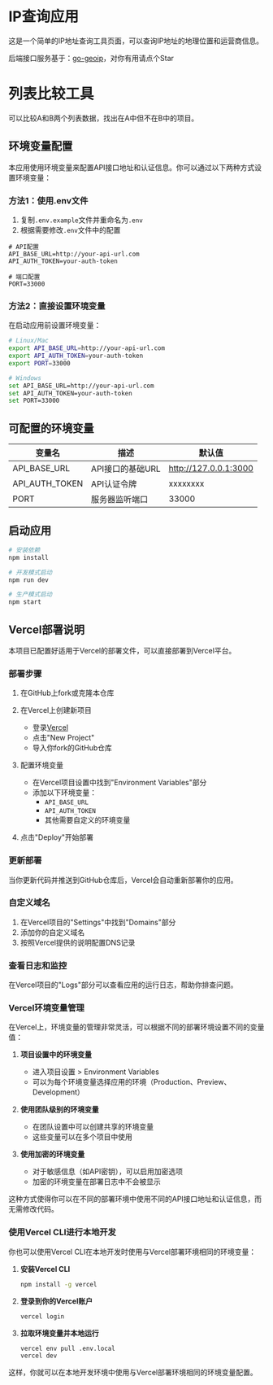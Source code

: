 # IP查询应用

这是一个简单的IP地址查询工具页面，可以查询IP地址的地理位置和运营商信息。

后端接口服务基于：<a href="https://github.com/deanxv/go-geoip">go-geoip</a>，对你有用请点个Star

# 列表比较工具
可以比较A和B两个列表数据，找出在A中但不在B中的项目。


## 环境变量配置

本应用使用环境变量来配置API接口地址和认证信息。你可以通过以下两种方式设置环境变量：

### 方法1：使用.env文件

1. 复制`.env.example`文件并重命名为`.env`
2. 根据需要修改`.env`文件中的配置

```
# API配置
API_BASE_URL=http://your-api-url.com
API_AUTH_TOKEN=your-auth-token

# 端口配置
PORT=33000
```

### 方法2：直接设置环境变量

在启动应用前设置环境变量：

```bash
# Linux/Mac
export API_BASE_URL=http://your-api-url.com
export API_AUTH_TOKEN=your-auth-token
export PORT=33000

# Windows
set API_BASE_URL=http://your-api-url.com
set API_AUTH_TOKEN=your-auth-token
set PORT=33000
```

## 可配置的环境变量

| 变量名 | 描述 | 默认值                   |
|--------|------|-----------------------|
| API_BASE_URL | API接口的基础URL | http://127.0.0.1:3000 |
| API_AUTH_TOKEN | API认证令牌 | xxxxxxxx              |
| PORT | 服务器监听端口 | 33000                 |

## 启动应用

```bash
# 安装依赖
npm install

# 开发模式启动
npm run dev

# 生产模式启动
npm start
```

## Vercel部署说明

本项目已配置好适用于Vercel的部署文件，可以直接部署到Vercel平台。

### 部署步骤

1. 在GitHub上fork或克隆本仓库

2. 在Vercel上创建新项目
   - 登录[Vercel](https://vercel.com/)
   - 点击"New Project"
   - 导入你fork的GitHub仓库

3. 配置环境变量
   - 在Vercel项目设置中找到"Environment Variables"部分
   - 添加以下环境变量：
     - `API_BASE_URL`
     - `API_AUTH_TOKEN`
     - 其他需要自定义的环境变量

4. 点击"Deploy"开始部署

### 更新部署

当你更新代码并推送到GitHub仓库后，Vercel会自动重新部署你的应用。

### 自定义域名

1. 在Vercel项目的"Settings"中找到"Domains"部分
2. 添加你的自定义域名
3. 按照Vercel提供的说明配置DNS记录

### 查看日志和监控

在Vercel项目的"Logs"部分可以查看应用的运行日志，帮助你排查问题。

### Vercel环境变量管理

在Vercel上，环境变量的管理非常灵活，可以根据不同的部署环境设置不同的变量值：

1. **项目设置中的环境变量**
   - 进入项目设置 > Environment Variables
   - 可以为每个环境变量选择应用的环境（Production、Preview、Development）

2. **使用团队级别的环境变量**
   - 在团队设置中可以创建共享的环境变量
   - 这些变量可以在多个项目中使用

3. **使用加密的环境变量**
   - 对于敏感信息（如API密钥），可以启用加密选项
   - 加密的环境变量在部署日志中不会被显示

这种方式使得你可以在不同的部署环境中使用不同的API接口地址和认证信息，而无需修改代码。

### 使用Vercel CLI进行本地开发

你也可以使用Vercel CLI在本地开发时使用与Vercel部署环境相同的环境变量：

1. **安装Vercel CLI**
   ```bash
   npm install -g vercel
   ```

2. **登录到你的Vercel账户**
   ```bash
   vercel login
   ```

3. **拉取环境变量并本地运行**
   ```bash
   vercel env pull .env.local
   vercel dev
   ```

这样，你就可以在本地开发环境中使用与Vercel部署环境相同的环境变量配置。
